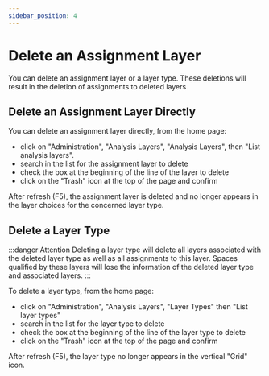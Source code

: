 ```yaml
---
sidebar_position: 4
---
```


# Delete an Assignment Layer

You can delete an assignment layer or a layer type.
These deletions will result in the deletion of assignments to deleted layers

## Delete an Assignment Layer Directly

You can delete an assignment layer directly, from the home page:

-   click on "Administration", "Analysis Layers", "Analysis Layers", then "List analysis layers".
-   search in the list for the assignment layer to delete
-   check the box at the beginning of the line of the layer to delete
-   click on the "Trash" icon at the top of the page and confirm

After refresh (F5), the assignment layer is deleted and no longer appears in the layer choices for the concerned layer type.

## Delete a Layer Type

:::danger Attention
Deleting a layer type will delete all layers associated with the deleted layer type as well as all assignments to this layer. Spaces qualified by these layers will lose the information of the deleted layer type and associated layers.
:::


To delete a layer type, from the home page:

-   click on "Administration", "Analysis Layers", "Layer Types" then "List layer types"
-   search in the list for the layer type to delete
-   check the box at the beginning of the line of the layer type to delete
-   click on the "Trash" icon at the top of the page and confirm

After refresh (F5), the layer type no longer appears in the vertical "Grid" icon.

